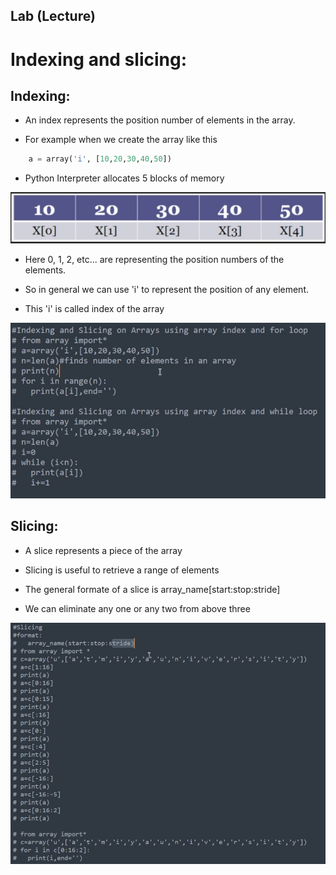 ## Lab (Lecture)

# Indexing and slicing:

## Indexing:
- An index represents the position number of elements in the array.

- For example when we create the array like this

```python
    a = array('i', [10,20,30,40,50])
```

- Python Interpreter allocates 5 blocks of memory

![Indexing](indexing.jpg)

- Here 0, 1, 2, etc... are representing the position numbers of the elements.

- So in general we can use 'i' to represent the position of any element.

- This 'i' is called index of the array

![Indexing Example](Indexing%20Example.jpg)

## Slicing:

- A slice represents a piece of the array 

- Slicing is useful to retrieve a range of elements

- The general formate of a slice is array_name[start:stop:stride]

- We can eliminate any one or any two from above three

![Slicing](Slicing.jpg)